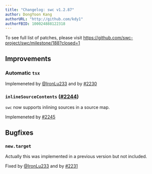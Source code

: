 ```yaml
---
title: "Changelog: swc v1.2.87"
author: DongYoon Kang
authorURL: "http://github.com/kdy1"
authorFBID: 100024888122318
---
```


To see full list of patches, please visit https://github.com/swc-project/swc/milestone/188?closed=1

## Improvements

### Automatic `tsx`

Implemeneted by [@IronLu233](https://github.com/IronLu233) and by [#2230](https://github.com/swc-project/swc/pull/2230)

### `inlineSourceContents` ([#2244](https://github.com/swc-project/swc/issues/2244))

`swc` now supports inlining sources in a source map.

Implemeneted by [#2245](https://github.com/swc-project/swc/pull/2245)

## Bugfixes

### `new.target`

Actually this was implemented in a previous version but not included.

Fixed by [@IronLu233](https://github.com/IronLu233) and by [#2231](https://github.com/swc-project/swc/pull/2231)
